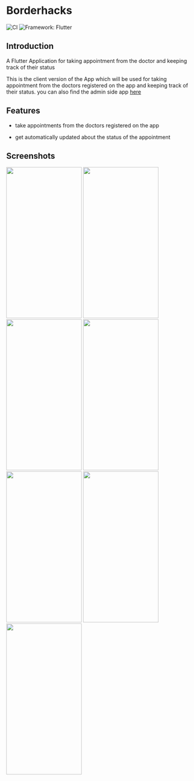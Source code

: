 # Borderhacks

![CI](https://github.com/aman-singh7/borderhacks_client/actions/workflows/ci.yml/badge.svg?branch=master) ![Framework: Flutter](https://img.shields.io/badge/Framework-Flutter-blue.svg)

## Introduction

A Flutter Application for taking appointment from the doctor and keeping track of their status

This is the client version of the App which will be used for taking appointment from the doctors registered on the app and keeping track of their status. you can also find the admin side app [here](https://github.com/anand817/borderhacks_admin.git)

## Features

- take appointments from the doctors registered on the app

- get automatically updated about the status of the appointment

## Screenshots
<img src="https://user-images.githubusercontent.com/77218580/134818798-6134f99c-f70c-44c8-b777-b7e42945e845.jpeg" width="200" height="400" /> <img src="https://user-images.githubusercontent.com/77218580/134818869-95c241e6-f33c-4370-b5a5-711e32e43a4f.jpeg" width="200" height="400" /> <img src="https://user-images.githubusercontent.com/77218580/134818898-de9f5a0b-1887-457c-917d-ed78d1e6e904.jpeg" width="200" height="400" /> <img src="https://user-images.githubusercontent.com/77218580/134818805-e805a7f5-217a-462a-bc43-3df700d8be0f.jpeg" width="200" height="400" /> <img src="https://user-images.githubusercontent.com/77218580/134819057-a4eb43e9-d18a-408d-8faf-76d0a1d31148.jpeg" width="200" height="400" /> <img src="https://user-images.githubusercontent.com/77218580/134819060-e4f17fc9-0abb-4530-a839-12f18ea566d0.jpeg" width="200" height="400" /> <img src="https://user-images.githubusercontent.com/77218580/134819062-429c3910-9870-4a18-b0ba-4d2529815064.jpeg" width="200" height="400" />
 

